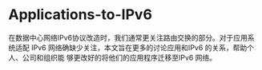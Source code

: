 # Applications-to-IPv6
在数据中心网络IPv6协议改造时，我们通常更关注路由交换的部分。对于应用系统适配 IPv6 网络确缺少关注，本文旨在更多的讨论应用和IPv6 的关系，帮助个人、公司和组织能 够更改好的将他们的应用程序迁移至IPv6 网络。
